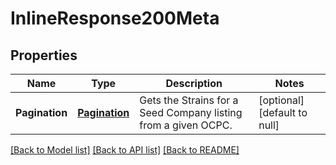 # InlineResponse200Meta

## Properties
Name | Type | Description | Notes
------------ | ------------- | ------------- | -------------
**Pagination** | [**Pagination**](Pagination.md) | Gets the Strains for a Seed Company listing from a given OCPC. | [optional] [default to null]

[[Back to Model list]](../README.md#documentation-for-models) [[Back to API list]](../README.md#documentation-for-api-endpoints) [[Back to README]](../README.md)


